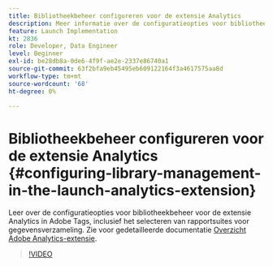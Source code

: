 ```yaml
---
title: Bibliotheekbeheer configureren voor de extensie Analytics
description: Meer informatie over de configuratieopties voor bibliotheekbeheer voor de extensie Analytics in Adobe Tags. Deze video behandelt ook het selecteren van rapportsuites voor gegevensinzameling.
feature: Launch Implementation
kt: 2836
role: Developer, Data Engineer
level: Beginner
exl-id: be28db8a-0de6-4f9f-ae2e-2337e86740a1
source-git-commit: 63f2bfa9eb45495eb609122164f3a4617575aa8d
workflow-type: tm+mt
source-wordcount: '68'
ht-degree: 0%

---
```


# Bibliotheekbeheer configureren voor de extensie Analytics {#configuring-library-management-in-the-launch-analytics-extension}

Leer over de configuratieopties voor bibliotheekbeheer voor de extensie Analytics in Adobe Tags, inclusief het selecteren van rapportsuites voor gegevensverzameling.  Zie voor gedetailleerde documentatie [Overzicht Adobe Analytics-extensie](https://experienceleague.adobe.com/docs/experience-platform/tags/extensions/client/analytics/overview.html).

>[!VIDEO](https://video.tv.adobe.com/v/27092/?quality=12&learn=on)
